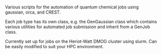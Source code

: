 Various scripts for the automation of quantum chemical jobs using gaussian, orca, and CREST.

Each job type has its own class, e.g. the GenGaussian class which contains various utilities for automated job submission and inherit from a GenJob class.

Currently set up for jobs on the Heriot-Watt DMOG cluster using slurm. Can be easily modified to suit your HPC environment.
